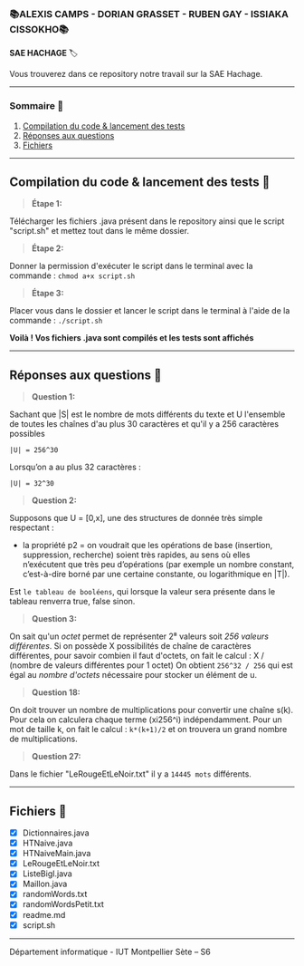 ### 📚ALEXIS CAMPS - DORIAN GRASSET - RUBEN GAY - ISSIAKA CISSOKHO📚


**SAE HACHAGE** 🏷️

Vous trouverez dans ce repository notre travail sur la SAE Hachage.

---
### Sommaire 📁
1. [Compilation du code & lancement des tests](#compilation-du-code--lancement-des-tests-)
2. [Réponses aux questions](#réponses-aux-questions-)
3. [Fichiers](#fichiers-)

---
## Compilation du code & lancement des tests 📂

>**Étape 1:**

Télécharger les fichiers .java présent dans le repository ainsi que le script "script.sh" et mettez tout dans le même dossier.

>**Étape 2:**

Donner la permission d'exécuter le script dans le terminal avec la commande :
`chmod a+x script.sh`

>**Étape 3:**

Placer vous dans le dossier et lancer le script dans le terminal à l'aide de la commande :
`./script.sh`

**Voilà ! Vos fichiers .java sont compilés et les tests sont affichés**

---
## Réponses aux questions 📂

>**Question 1:**

Sachant que |S| est le nombre de mots différents du texte et U l'ensemble de toutes les chaînes d'au plus 30 caractères et qu'il y a 256 caractères possibles

`|U| = 256^30`

Lorsqu’on a au plus 32 caractères :

`|U| = 32^30`

>**Question 2:**

Supposons que U = [0,x], une des structures de donnée très simple respectant : 
- la propriété p2 = on voudrait que les opérations de base (insertion, suppression, recherche) soient très rapides, au sens où elles n’exécutent que très peu d’opérations (par exemple un nombre constant, c’est-à-dire borné par une certaine constante, ou logarithmique en |T|).

Est `le tableau de booléens`, qui lorsque la valeur sera présente dans le tableau renverra true, false sinon.

>**Question 3:**

On sait qu'un *octet* permet de représenter 2⁸ valeurs soit *256 valeurs différentes*.
Si on possède X possibilités de chaîne de caractères différentes, pour savoir combien il faut d'octets, on fait le calcul : X / (nombre de valeurs différentes pour 1 octet)
On obtient `256^32 / 256` qui est égal au *nombre d'octets* nécessaire pour stocker un élément de u.

>**Question 18:**

On doit trouver un nombre de multiplications pour convertir une chaîne s(k). Pour cela on calculera chaque terme (xi256^i) indépendamment. Pour un mot de taille k, on fait le calcul : `k*(k+1)/2` et on trouvera un grand nombre de multiplications.

>**Question 27:**

Dans le fichier "LeRougeEtLeNoir.txt" il y a `14445 mots` différents.

---
## Fichiers 📂

- [x] Dictionnaires.java 
- [x] HTNaive.java
- [x] HTNaiveMain.java
- [x] LeRougeEtLeNoir.txt
- [x] ListeBigI.java
- [x] Maillon.java
- [x] randomWords.txt
- [x] randomWordsPetit.txt
- [x] readme.md
- [x] script.sh

---

Département informatique - IUT Montpellier Sète – S6
